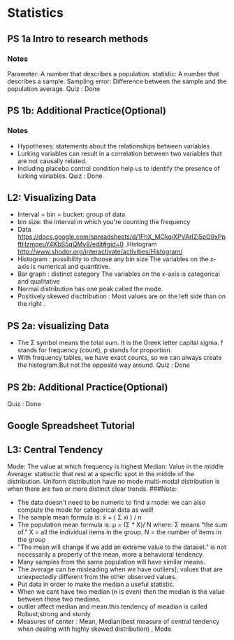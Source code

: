 # Statistics
## PS 1a Intro to research methods
### Notes
 Parameter: A number that describes a population.
 statistic: A number that describes a sample.
 Sampling error: Difference between the sample and the population average.
Quiz : Done
## PS 1b: Additional Practice(Optional)
### Notes 
* Hypotheses: statements about the relationships between variables
* Lurking variables can result in a correlation between two variables that are not causally related. 
* Including placebo control condition help us to identify the presence of lurking variables.
Quiz : Done
## L2: Visualizing Data
* Interval = bin = bucket:  group of data
* bin size: the interval in which you're counting the frequency
* Data https://docs.google.com/spreadsheets/d/1FhX_MCkqiXPVArIZi5pO9xPpftHzmqeuY4KbS5qQMv8/edit#gid=0 ,Histogram http://www.shodor.org/interactivate/activities/Histogram/
* Histogram : possibility to choose any bin size
              The variables on the x-axis is numerical and quantitive.
* Bar graph : distinct category
              The variables on the x-axis is categorical and qualitative
* Normal distribution has one peak called the mode.
* Positively skewed disctribution : Most values are on the left side than on the right .
## PS 2a: visualizing Data
* The Σ symbol means the total sum. It is the Greek letter capital sigma. f stands for frequency (count), p stands for proportion.
* With frequency tables, we have exact counts, so we can always create the histogram.But not the opposite way around.
Quiz : Done
## PS 2b: Additional Practice(Optional)
Quiz : Done
## Google Spreadsheet Tutorial
## L3: Central Tendency
Mode: The value at which frequency is highest
Median: Value in the middle
Average: statisctic that rest at a specific spot in the middle of the distribution.
Uniform distribution have no mode
multi-modal distribution is when there are two or more distinct clear trends.
###Note:
* The data doesn't need to be numeric to find a mode: we can also compute the mode for categorical data as well! 
* The sample mean formula is: x̄ = ( Σ xi ) / n
* The population mean formula is: μ = (Σ * X)/ N where: Σ means “the sum of.” X = all the individual items in the group. N = the number of items in the group
* "The mean will change if we add an extreme value to the dataset." is not necessarily a property of the mean, more a behavioral tendency.
* Many samples from the same population will have similar means.
* The average can be misleading when we have outliers(; values that are unexpectedly different from the other observed values.
* Put data in order to make the median a useful statistic.
* When we cant have two median (n is even) then the median is the value between those two medians.
* outlier affect median and mean.this tendency of meadian is called Robust;strong and sturdy
* Measures of center : Mean, Median(best measure of central tendency when dealing with highly skewed distribution) , Mode



